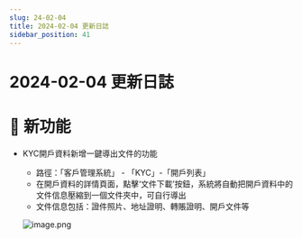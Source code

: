 ```yaml
---
slug: 24-02-04
title: 2024-02-04 更新日誌
sidebar_position: 41
---
```



# 2024-02-04 更新日誌


# 🎉 新功能

- KYC開戶資料新增一鍵導出文件的功能
    - 路徑：「客戶管理系統」 - 「KYC」-「開戶列表」
    - 在開戶資料的詳情頁面，點擊‘文件下載’按鈕，系統將自動把開戶資料中的文件信息壓縮到一個文件夾中，可自行導出
    - 文件信息包括：證件照片、地址證明、轉賬證明、開戶文件等

    ![image.png](/assets/d5d836fbb0b22356f1c756f27a05b828.png)

